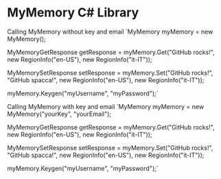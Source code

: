 MyMemory C# Library
===============

Calling MyMemory without key and email
`MyMemory myMemory = new MyMemory();

MyMemoryGetResponse getResponse = myMemory.Get("GitHub rocks!", new RegionInfo("en-US"), new RegionInfo("it-IT"));

MyMemorySetResponse setResponse = myMemory.Set("GitHub rocks!", "GitHub spacca!", new RegionInfo("en-US"), new RegionInfo("it-IT"));

myMemory.Keygen("myUsername", "myPassword");`

Calling MyMemory with key and email
`MyMemory myMemory = new MyMemory("yourKey", "yourEmail");

MyMemoryGetResponse getResponse = myMemory.Get("GitHub rocks!", new RegionInfo("en-US"), new RegionInfo("it-IT"));

MyMemorySetResponse setResponse = myMemory.Set("GitHub rocks!", "GitHub spacca!", new RegionInfo("en-US"), new RegionInfo("it-IT"));

myMemory.Keygen("myUsername", "myPassword");`
